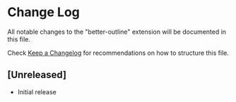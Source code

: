 # Change Log

All notable changes to the "better-outline" extension will be documented in this file.

Check [Keep a Changelog](http://keepachangelog.com/) for recommendations on how to structure this file.

## [Unreleased]

- Initial release